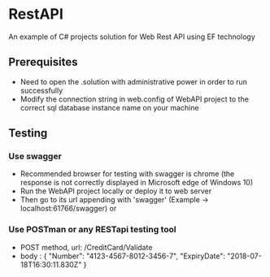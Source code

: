 # RestAPI
An example of C# projects solution for Web Rest API using EF technology

## Prerequisites
- Need to open the .solution with administrative power in order to run successfully
- Modify the connection string in web.config of WebAPI project to the correct sql database instance name on your machine

## Testing
### Use swagger
- Recommended browser for testing with swagger is chrome (the response is not correctly displayed in Microsoft edge of Windows 10)
- Run the WebAPI project locally or deploy it to web server
- Then go to its url appending with 'swagger' (Example -> localhost:61766/swagger)
or
### Use POSTman or any RESTapi testing tool
- POST method, url: /CreditCard/Validate
- body : 
{
  "Number": "4123-4567-8012-3456-7",
  "ExpiryDate": "2018-07-18T16:30:11.830Z"
}
